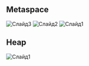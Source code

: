 ## Metaspace
![Слайд3](https://user-images.githubusercontent.com/45499642/129546022-b7dd62a3-946c-479e-8c86-bc1c47207938.jpeg)
![Слайд2](https://user-images.githubusercontent.com/45499642/129546028-2698ae3e-4c96-4ef7-a79f-11ffad19fd1e.jpeg)
![Слайд1](https://user-images.githubusercontent.com/45499642/129546030-5c244cff-8726-4d09-91cb-f959c451d67c.jpeg)

## Heap
![Слайд1](https://user-images.githubusercontent.com/45499642/129546155-45aeb34d-f2dc-440a-acd8-cbce0d8334ee.jpeg)

